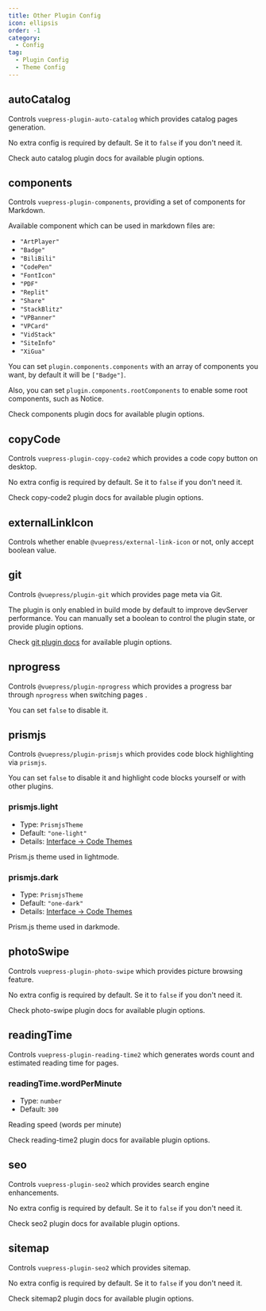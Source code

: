 ```yaml
---
title: Other Plugin Config
icon: ellipsis
order: -1
category:
  - Config
tag:
  - Plugin Config
  - Theme Config
---
```


## autoCatalog <Badge text="enabled by default" />

Controls `vuepress-plugin-auto-catalog` which provides catalog pages generation.

No extra config is required by default. Se it to `false` if you don't need it.

Check <ProjectLink name="auto-catalog" path="/config.html">auto catalog plugin docs</ProjectLink> for available plugin options.

## components

Controls `vuepress-plugin-components`, providing a set of components for Markdown.

Available component which can be used in markdown files are:

- `"ArtPlayer"`
- `"Badge"`
- `"BiliBili"`
- `"CodePen"`
- `"FontIcon"`
- `"PDF"`
- `"Replit"`
- `"Share"`
- `"StackBlitz"`
- `"VPBanner"`
- `"VPCard"`
- `"VidStack"`
- `"SiteInfo"`
- `"XiGua"`

You can set `plugin.components.components` with an array of components you want, by default it will be `["Badge"]`.

Also, you can set `plugin.components.rootComponents` to enable some root components, such as Notice.

Check <ProjectLink name="components" path="/config.html">components plugin docs</ProjectLink> for available plugin options.

## copyCode <Badge text="enabled by default" />

Controls `vuepress-plugin-copy-code2` which provides a code copy button on desktop.

No extra config is required by default. Se it to `false` if you don't need it.

Check <ProjectLink name="copy-code2" path="/config.html">copy-code2 plugin docs</ProjectLink> for available plugin options.

## externalLinkIcon <Badge text="enabled by default" />

Controls whether enable `@vuepress/external-link-icon` or not, only accept boolean value.

## git <Badge text="enabled in production" />

Controls `@vuepress/plugin-git` which provides page meta via Git.

The plugin is only enabled in build mode by default to improve devServer performance. You can manually set a boolean to control the plugin state, or provide plugin options.

Check [git plugin docs][git-config] for available plugin options.

## nprogress <Badge text="enabled by default" />

Controls `@vuepress/plugin-nprogress` which provides a progress bar through `nprogress` when switching pages .

You can set `false` to disable it.

## prismjs <Badge text="enabled by default" />

Controls `@vuepress/plugin-prismjs` which provides code block highlighting via `prismjs`.

You can set `false` to disable it and highlight code blocks yourself or with other plugins.

### prismjs.light

- Type: `PrismjsTheme`
- Default: `"one-light"`
- Details: [Interface → Code Themes](../../guide/interface/code-theme.md)

Prism.js theme used in lightmode.

### prismjs.dark

- Type: `PrismjsTheme`
- Default: `"one-dark"`
- Details: [Interface → Code Themes](../../guide/interface/code-theme.md)

Prism.js theme used in darkmode.

## photoSwipe <Badge text="enabled by default" />

Controls `vuepress-plugin-photo-swipe` which provides picture browsing feature.

No extra config is required by default. Se it to `false` if you don't need it.

Check <ProjectLink name="photo-swipe" path="/config.html">photo-swipe plugin docs</ProjectLink> for available plugin options.

## readingTime <Badge text="enabled by default" />

Controls `vuepress-plugin-reading-time2` which generates words count and estimated reading time for pages.

### readingTime.wordPerMinute

- Type: `number`
- Default: `300`

Reading speed (words per minute)

Check <ProjectLink name="reading-time2" path="/config.html">reading-time2 plugin docs</ProjectLink> for available plugin options.

## seo <Badge text="enabled by default" />

Controls `vuepress-plugin-seo2` which provides search engine enhancements.

No extra config is required by default. Se it to `false` if you don't need it.

Check <ProjectLink name="seo2" path="/config.html">seo2 plugin docs</ProjectLink> for available plugin options.

## sitemap <Badge text="enabled by default" />

Controls `vuepress-plugin-seo2` which provides sitemap.

No extra config is required by default. Se it to `false` if you don't need it.

Check <ProjectLink name="sitemap2" path="/config.html">sitemap2 plugin docs</ProjectLink> for available plugin options.

[git-config]: https://vuejs.press/reference/plugin/git.html
